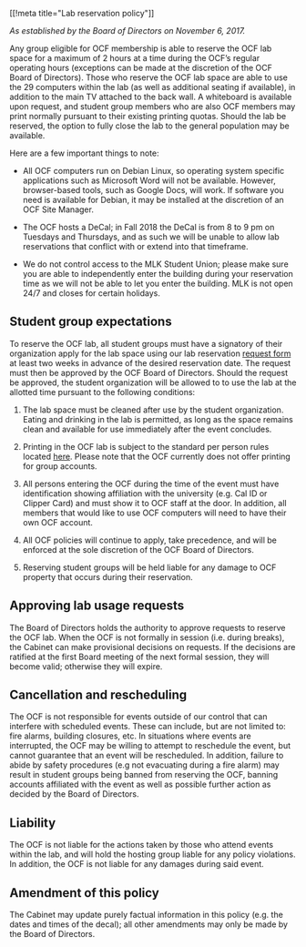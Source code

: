 [[!meta title="Lab reservation policy"]]

_As established by the Board of Directors on November 6, 2017._

Any group eligible for OCF membership is able to reserve the OCF lab space for
a maximum of 2 hours at a time during the OCF’s regular operating hours
(exceptions can be made at the discretion of the OCF Board of Directors). Those
who reserve the OCF lab space are able to use the 29 computers within the lab
(as well as additional seating if available), in addition to the main TV
attached to the back wall. A whiteboard is available upon request, and student
group members who are also OCF members may print normally pursuant to their
existing printing quotas. Should the lab be reserved, the option to fully close
the lab to the general population may be available.

Here are a few important things to note:

- All OCF computers run on Debian Linux, so operating system specific
  applications such as Microsoft Word will not be available. However,
  browser-based tools, such as Google Docs, will work. If software you need is
  available for Debian, it may be installed at the discretion of an OCF Site
  Manager.

- The OCF hosts a DeCal; in Fall 2018 the DeCal is from 8 to 9 pm on Tuesdays
  and Thursdays, and as such we will be unable to allow lab reservations that
  conflict with or extend into that timeframe.

- We do not control access to the MLK Student Union; please make sure you are
  able to independently enter the building during your reservation time as we
  will not be able to let you enter the building. MLK is not open 24/7 and
  closes for certain holidays.

## Student group expectations

To reserve the OCF lab, all student groups must have a signatory of their
organization apply for the lab space using our lab reservation [request
form](https://docs.google.com/forms/d/1H4AnBfZVavyTgKDhZg1QHTqQloKsEJNd_s6_wvHj-G0)
at least two weeks in advance of the desired reservation date. The request must
then be approved by the OCF Board of Directors. Should the request be approved,
the student organization will be allowed to to use the lab at the allotted time
pursuant to the following conditions:

1. The lab space must be cleaned after use by the student organization. Eating
   and drinking in the lab is permitted, as long as the space remains clean and
   available for use immediately after the event concludes.

2. Printing in the OCF lab is subject to the standard per person rules located
   [here](https://www.ocf.berkeley.edu/docs/services/lab/printing/). Please note
   that the OCF currently does not offer printing for group accounts.

3. All persons entering the OCF during the time of the event must have
   identification showing affiliation with the university (e.g. Cal ID or Clipper
   Card) and must show it to OCF staff at the door. In addition, all members that
   would like to use OCF computers will need to have their own OCF account.

4. All OCF policies will continue to apply, take precedence, and will be
   enforced at the sole discretion of the OCF Board of Directors.

5. Reserving student groups will be held liable for any damage to OCF property
   that occurs during their reservation.

## Approving lab usage requests

The Board of Directors holds the authority to approve requests to reserve the
OCF lab. When the OCF is not formally in session (i.e. during breaks), the
Cabinet can make provisional decisions on requests. If the decisions are
ratified at the first Board meeting of the next formal session, they will
become valid; otherwise they will expire.

## Cancellation and rescheduling

The OCF is not responsible for events outside of our control that can interfere
with scheduled events. These can include, but are not limited to: fire alarms,
building closures, etc. In situations where events are interrupted, the OCF may
be willing to attempt to reschedule the event, but cannot guarantee that an
event will be rescheduled. In addition, failure to abide by safety procedures
(e.g not evacuating during a fire alarm) may result in student groups being
banned from reserving the OCF, banning accounts affiliated with the event as
well as possible further action as decided by the Board of Directors.

## Liability

The OCF is not liable for the actions taken by those who attend events within
the lab, and will hold the hosting group liable for any policy violations. In
addition, the OCF is not liable for any damages during said event.

## Amendment of this policy

The Cabinet may update purely factual information in this policy (e.g. the
dates and times of the decal); all other amendments may only be made by the
Board of Directors.
